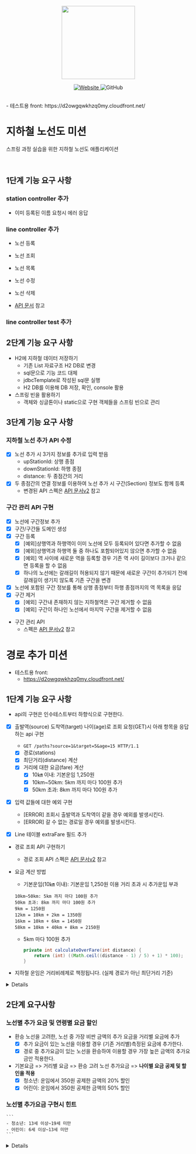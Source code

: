 <p align="center">
    <img width="200px;" src="https://raw.githubusercontent.com/woowacourse/atdd-subway-admin-frontend/master/images/main_logo.png"/>
</p>
<p align="center">
  <a href="https://techcourse.woowahan.com/c/Dr6fhku7" alt="woowacuorse subway">
    <img alt="Website" src="https://img.shields.io/website?url=https%3A%2F%2Fedu.nextstep.camp%2Fc%2FR89PYi5H">
  </a>
  <img alt="GitHub" src="https://img.shields.io/github/license/woowacourse/atdd-subway-path">
</p>

<br>
- 테스트용 front: https://d2owgqwkhzq0my.cloudfront.net/
<br>

# 지하철 노선도 미션

스프링 과정 실습을 위한 지하철 노선도 애플리케이션

<br>

## 1단계 기능 요구 사항

### station controller 추가

- 이미 등록된 이름 요청시 에러 응답

### line controller 추가

- 노선 등록
- 노선 조회
- 노선 목록
- 노선 수정
- 노선 삭제

- [API 문서](https://techcourse-storage.s3.ap-northeast-2.amazonaws.com/d5c93e187919493da3280be44de0f17f#Line) 참고

### line controller test 추가

## 2단계 기능 요구 사항

- H2에 지하철 데이터 저장하기
	- 기존 List 자료구조 H2 DB로 변경
	- sql문으로 기능 코드 대체
	- jdbcTemplate로 작성된 sql문 실행
	- H2 DB를 이용해 DB 저장, 확인, console 활용
- 스프링 빈을 활용하기
	- 객체와 싱글톤이나 static으로 구현 객체들을 스프링 빈으로 관리

## 3단계 기능 요구 사항

### 지하철 노선 추가 API 수정

- [x] 노선 추가 시 3가지 정보를 추가로 입력 받음
	- upStationId: 상행 종점
	- downStationId: 하행 종점
	- distance: 두 종점간의 거리
- [x] 두 종점간의 연결 정보를 이용하여 노선 추가 시 구간(Section) 정보도 함께 등록
	- 변경된 API 스펙은 [API 문서v2](https://github.com/jinyoungchoi95/atdd-subway-map.git) 참고

### 구간 관리 API 구현

- [x] 노선에 구간정보 추가
- [x] 구간/구간들 도메인 생성
- [x] 구간 등록
	- [x] [예외]상행역과 하행역이 이미 노선에 모두 등록되어 있다면 추가할 수 없음
	- [x] [예외]상행역과 하행역 둘 중 하나도 포함되어있지 않으면 추가할 수 없음
	- [x] [예외] 역 사이에 새로운 역을 등록할 경우 기존 역 사이 길이보다 크거나 같으면 등록을 할 수 없음
	- [x] 하나의 노선에는 갈래길이 허용되지 않기 때문에 새로운 구간이 추가되기 전에 갈래길이 생기지 않도록 기존 구간을 변경
- [x] 노선에 포함된 구간 정보를 통해 상행 종점부터 하행 종점까지의 역 목록을 응답
- [x] 구간 제거
	- [x] [예외] 구간내 존재하지 않는 지하철역은 구간 제거할 수 없음
	- [x] [예외] 구간이 하나인 노선에서 마지막 구간을 제거할 수 없음
- 구간 관리 API
	- 스펙은 [API 문서v2](https://techcourse-storage.s3.ap-northeast-2.amazonaws.com/c682be69ae4e412c9e3905a59ef7b7ed#Line)
	  참고

# 경로 추가 미션

- 테스트용 front:
	- https://d2owgqwkhzq0my.cloudfront.net/

## 1단계 기능 요구 사항

- api의 구현은 인수테스트부터 하향식으로 구현한다.
- [x] 출발역(source) 도착역(target) 나이(age)로 조회 요청(GET)시 아래 항목을 응답하는 api 구현
	- `GET /paths?source=1&target=5&age=15 HTTP/1.1`
	- [x] 경로(stations)
	- [x] 최단거리(distance) 계산
	- [x] 거리에 대한 요금(fare) 계산
		- [x] 10㎞ 이내: 기본운임 1,250원
		- [x] 10km~50km: 5km 까지 마다 100원 추가
		- [x] 50km 초과: 8km 까지 마다 100원 추가

- [x] 입력 값들에 대한 예외 구현
	- [ERROR] 조회시 출발역과 도착역이 같을 경우 예외를 발생시킨다.
	- [ERROR] 갈 수 없는 경로일 경우 예외를 발생시킨다.
- [x] Line 테이블 extraFare 필드 추가


- 경로 조회 API 구현하기
	- 경로 조회 API
	  스펙은 [API 문서v2](https://techcourse-storage.s3.ap-northeast-2.amazonaws.com/c4c291f19953498e8eda8a38253eed51#Path)
	  참고
- 요금 계산 방법
	- 기본운임(10㎞ 이내): 기본운임 1,250원
	  이용 거리 초과 시 추가운임 부과
  ```
  10km~50km: 5km 까지 마다 100원 추가
  50km 초과: 8km 까지 마다 100원 추가
  9km = 1250원
  12km = 10km + 2km = 1350원
  16km = 10km + 6km = 1450원
  58km = 10km + 40km + 8km = 2150원
  ```

	- 5km 마다 100원 추가
	  ```java
	  private int calculateOverFare(int distance) {
	      return (int) ((Math.ceil((distance - 1) / 5) + 1) * 100);
	  }
	  ```
- 지하철 운임은 거리비례제로 책정됩니다. (실제 경로가 아닌 최단거리 기준)

<details>
<summmary>라이브러리 관련 힌트 </summmary>

- 라이브러리 활용 힌트
	- 최단 경로 라이브러리
	- jgrapht 라이브러리를 활용하면 간편하게 최단거리를 조회할 수 있음
	- 정점(vertex)과 간선(edge), 그리고 가중치 개념을 이용
	- 정점: 지하철역(Station)
	- 간선: 지하철역 연결정보(Section)
	- 가중치: 거리
	- 최단 거리 기준 조회 시 가중치를 거리로 설정
    ```java
    @Test
    public void getDijkstraShortestPath() {
    	WeightedMultigraph<String, DefaultWeightedEdge> graph
    	#ERROR!
    	graph.addVertex("v1");
    	graph.addVertex("v2");
    	graph.addVertex("v3");
    	graph.setEdgeWeight(graph.addEdge("v1", "v2"), 2);
    	graph.setEdgeWeight(graph.addEdge("v2", "v3"), 2);
    	graph.setEdgeWeight(graph.addEdge("v1", "v3"), 100);
    	DijkstraShortestPath dijkstraShortestPath
    	#ERROR!
    	List<String> shortestPath
    	#ERROR!
    	assertThat(shortestPath.size()).isEqualTo(3);
    }
    ```

</details>

## 2단계 요구사항

### 노선별 추가 요금 및 연령별 요금 할인

- 환승 노선을 고려한, 노선 중 가장 비싼 금액의 추가 요금을 거리별 요금에 추가
	- [x] 추가 요금이 있는 노선을 이용할 경우 (기존 거리별)측정된 요금에 추가한다.
	- [x] 경로 중 추가요금이 있는 노선을 환승하여 이용할 경우 가장 높은 금액의 추가요금만 적용한다.
- 기본요금 => 거리별 요금 => 환승 고려 노선 추가요금 => **나이별 요금 공제 및 할인을 적용**
	- [x] 청소년: 운임에서 350원 공제한 금액의 20% 할인
	- [x] 어린이: 운임에서 350원 공제한 금액의 50% 할인

### 노선별 추가요금 구현시 힌트

    ```
    - 청소년: 13세 이상~19세 미만
    - 어린이: 6세 이상~13세 미만
    ```

<details>
<summmary> db 필드 힌트 </summmary>

- LINE 테이블에 추가 요금 컬럼 추가 필요
  ```sql
  create table if not exists LINE
  (
  id bigint auto_increment not null,
  name varchar(255) not null unique,
  color varchar(20) not null,
  extraFare int,  <---- 컬럼 추가
  primary key(id)
  );
  ```

</details>
